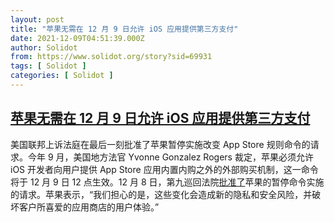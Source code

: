 ```yaml
---
layout: post
title: "苹果无需在 12 月 9 日允许 iOS 应用提供第三方支付"
date: 2021-12-09T04:51:39.000Z
author: Solidot
from: https://www.solidot.org/story?sid=69931
tags: [ Solidot ]
categories: [ Solidot ]
---
```

<!--1639025499000-->
[苹果无需在 12 月 9 日允许 iOS 应用提供第三方支付](https://www.solidot.org/story?sid=69931)
------

<div>
美国联邦上诉法庭在最后一刻批准了苹果暂停实施改变 App Store 规则命令的请求。今年 9 月，美国地方法官 Yvonne Gonzalez Rogers 裁定，苹果必须允许 iOS 开发者向用户提供 App Store 应用内置内购之外的外部购买机制，这一命令将于 12 月 9 日 12 点生效。12 月 8 日，第九巡回法院<a href="https://cn.reuters.com/article/apple-app-store-court-1209-idCNKBS2IO04L?il=0">批准了</a>苹果的暂停命令实施的请求。苹果表示，“我们担心的是，这些变化会造成新的隐私和安全风险，并破坏客户所喜爱的应用商店的用户体验。”
</div>
